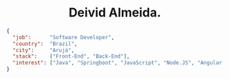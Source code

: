 
<h1 align="center">Deivid Almeida.</h1>


```json
{
  "job":      "Software Developer",
  "country":  "Brazil",
  "city":     "Arujá",
  "stack":    ["Front-End", "Back-End"],
  "interest": ["Java", "Springboot", "JavaScript", "Node.JS", "Angular.JS", "Python", "React.JS", "Cloud", "Azure", "AWS"], 
}
```

